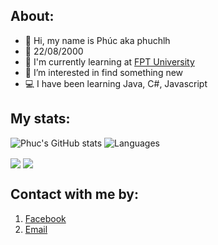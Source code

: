 ## About:
- 👋 Hi, my name is Phúc aka phuchlh
- 🎂 22/08/2000
- 🏫 I'm currently learning at [FPT University](https://www.facebook.com/FPTU.HCM)
- 👀 I’m interested in find something new
- 💻 I have been learning Java, C#, Javascript

## My stats:
![Phuc's GitHub stats](https://github-readme-stats.vercel.app/api?username=phuchlh&show_icons=true&theme=blueberry&hide_border=true)    ![Languages](https://github-readme-stats.vercel.app/api/top-langs/?username=phuchlh&layout=compact&theme=blueberry&hide_border=true)

<a>
  <img align="center" src="https://github-readme-stats.vercel.app/api?username=phuchlh&show_icons=true&theme=blueberry&hide_border=true" />
</a>
<a>
  <img align="center" src="https://github-readme-stats.vercel.app/api/top-langs/?username=phuchlh&theme=blueberry&hide_border=true" />
</a>



## Contact with me by:
1. [Facebook](https://facebook.com/hongphuc.huynhle.1)
2. [Email](mailto:phuchlh.job@gmail.com)
